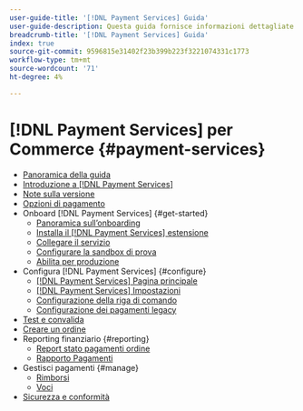 ```yaml
---
user-guide-title: '[!DNL Payment Services] Guida'
user-guide-description: Questa guida fornisce informazioni dettagliate sull’installazione e la configurazione [!DNL Payment Services] per [!DNL Adobe Commerce] o [!DNL Magento Open Source] archiviare.
breadcrumb-title: '[!DNL Payment Services] Guida'
index: true
source-git-commit: 9596815e31402f23b399b223f3221074331c1773
workflow-type: tm+mt
source-wordcount: '71'
ht-degree: 4%

---
```



# [!DNL Payment Services] per Commerce {#payment-services}

- [Panoramica della guida](guide-overview.md)
- [Introduzione a [!DNL Payment Services]](overview.md)
- [Note sulla versione](release-notes.md)
- [Opzioni di pagamento](payments-options.md)
- Onboard [!DNL Payment Services] {#get-started}
   - [Panoramica sull’onboarding](onboard.md)
   - [Installa il [!DNL Payment Services] estensione](install.md)
   - [Collegare il servizio](connect.md)
   - [Configurare la sandbox di prova](sandbox.md)
   - [Abilita per produzione](production.md)
- Configura [!DNL Payment Services] {#configure}
   - [[!DNL Payment Services] Pagina principale](payments-home.md)
   - [[!DNL Payment Services] Impostazioni](settings.md)
   - [Configurazione della riga di comando](configure-cli.md)
   - [Configurazione dei pagamenti legacy](configure-admin.md)
- [Test e convalida](test-validate.md)
- [Creare un ordine](create-order.md)
- Reporting finanziario {#reporting}
   - [Report stato pagamenti ordine](order-payment-status.md)
   - [Rapporto Pagamenti](payouts.md)
- Gestisci pagamenti {#manage}
   - [Rimborsi](refunds.md)
   - [Voci](voids.md)
- [Sicurezza e conformità](security.md)
